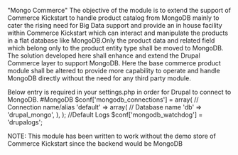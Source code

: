 "Mongo Commerce" 
The objective of the module is to extend the support of Commerce Kickstart to handle product catalog from MongoDB mainly to cater the rising need for Big Data support and provide an in house facility within Commerce Kickstart which can interact and manipulate the products in a flat database like MongoDB.Only the product data and related field which belong only to the product entity type shall be moved to MongoDB.
The solution developed here shall enhance and extend the Drupal Commerce layer to support MongoDB. Here the base commerce product module shall be altered to provide more capability to operate and handle MongoDB directly without the need for any third party module. 

Below entry is required in your settings.php in order for Drupal to connect to MongoDB.
#MongoDB
$conf['mongodb_connections'] = array(
  // Connection name/alias
  'default' => array(
    // Database name
    'db' => 'drupal_mongo',
  ),
);
//Default Logs
$conf['mongodb_watchdog'] = 'drupalogs';

NOTE: This module has been written to work without the demo store of Commerce Kickstart since the backend would
be MongoDB